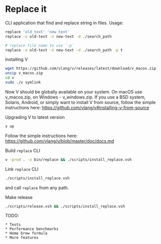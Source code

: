 # Replace it

CLI application that find and replace string in files.
Usage:

```bash
replace 'old text' 'new text'
replace -o old-text -n new-text -d ./search_path

# replace file name to use `-p`
replace -o old-text -n new-text -d ./search_path -p t
```

Installing V
```bash
wget https://github.com/vlang/v/releases/latest/download/v_macos.zip
unzip v_macos.zip
cd v
sudo ./v symlink
```

Now V should be globally available on your system.
On macOS use v_macos.zip, on Windows - v_windows.zip. If you use a BSD system, Solaris, Android, or simply want to install V from source, follow the simple instructions here: https://github.com/vlang/v#installing-v-from-source

Upgrading V to latest version
```bash
v up
```
Follow the simple instructions here: https://github.com/vlang/v/blob/master/doc/docs.md

Build `replace` CLI
```bash
v -prod . -o bin/replace && ./scripts/install_replace.vsh
```

Link `replace` CLI
```bash
./scripts/install_replace.vsh
```
 and call `replace` from any path.

Make release
```bash
./scripts/release.vsh && ./scripts/install_replace.vsh
```

TODO:

    * Tests
    * Performance benchmarks
    * Home brew formula
    * More features
